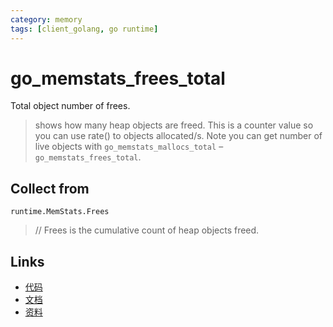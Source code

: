 ```yaml
---
category: memory
tags: [client_golang, go runtime]
---
```

# go_memstats_frees_total

Total object number of frees.

> shows how many heap objects are freed. This is a counter value so you can use rate() to objects allocated/s. Note you can get number of live objects with `go_memstats_mallocs_total` – `go_memstats_frees_total`.

## Collect from

`runtime.MemStats.Frees`

> // Frees is the cumulative count of heap objects freed.

## Links

- [代码](https://github.com/prometheus/client_golang/blob/master/prometheus/go_collector.go#L134)
- [文档](https://golang.org/pkg/runtime/#MemStats)
- [资料](https://povilasv.me/prometheus-go-metrics/#)